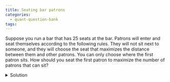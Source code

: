 ```yaml
---
title: Seating bar patrons
categories:
  - quant-question-bank
tags:
---
```


Suppose you run a bar that has 25 seats at the bar. Patrons will enter
and seat themselves according to the following rules. They will not sit
next to someone, and they will choose the seat that maximizes the
distance between them and other patrons. You can only choose where the
first patron sits. How should you seat the first patron to maximize the
number of patrons that can sit?

<details>
  <summary>Solution</summary>
  

One might initially think sitting the patron in the middle seat, 13,
would work. But working through the problem you see that patrons would
sit at 13, 1, 25, 7, 19. The 6th patron would then have to sit at one of
4, 10, 16, 22. This would leave 2 seats between patrons, which is
suboptimal. Thus we instead want to pick the first seat such that all
bisections will be odd. By trial and error one can figure out that 9 and
(by symmetry) 17 are the correct solutions.

There is a more general question about how you should seat the first
patron if you have $2k + 1$ seats, but I have no idea how to do that
one.
</details>